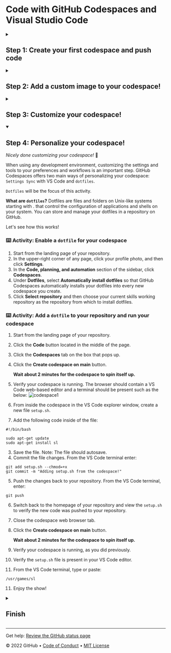 # Code with GitHub Codespaces and Visual Studio Code

<!--step0

GitHub Codespaces is a development environment that's hosted in the cloud.

- **Who this is for**: Developers, DevOps Engineers, Engineering Managers, Product Managers
- **What you'll learn**: How to create a codespace, push code from a codespace, select a custom image, and customize a codespace
- **What you'll build**: A codespace with devcontainer.json files, customizations, and personalizations
- **Prerequisites**: None
- **Timing**: This course is four steps long and can be completed in less than an hour

<summary><h2> How to start this course!</h2></summary>
 
1. Above these instructions, click **Use this template**.
2. From the dropdown right-click **Create a new repository** and open the link in a new tab.
![Screen Shot 2023-03-07 at 9 28 54 AM](https://user-images.githubusercontent.com/26442605/223501605-e67051f7-50af-4ae0-a18f-6f733a8b6c62.png)
3. In the new tab, follow the prompts to create a new repository.
   - For owner, choose your personal account or an organization to host the repository.
   - We recommend creating a public repository because private repositories will use [Actions minutes](https://docs.github.com/en/billing/managing-billing-for-github-actions/about-billing-for-github-actions).
   ![Create a new repository](https://user-images.githubusercontent.com/1221423/169618722-406dc508-add4-4074-83f0-c7a7ad87f6f3.png)
4. After your new repository is created, wait about 20 seconds, then refresh the page. Follow the step-by-step instructions in the new repository's README.

endstep0-->


<details id=1>
<summary><h2>Step 1: Create your first codespace and push code</h2></summary>

_Welcome to "Develop code using GitHub Codespaces and Visual Studio Code"! :wave:_

**What's the big deal about using a codespace for software development?**  A codespace is a development environment that's hosted in the cloud. You can customize your project for GitHub Codespaces by committing configuration files to your repository (also known as configuration-as-code), which creates a repeatable codespace configuration for all users of your project. Each codespace you create is hosted by GitHub in a Docker container that runs on a virtual machine. You can choose the type of machine you want to use depending on the resources you need.

GitHub offers a range of features to help your development team customize a codespace to reach peak configuration and performance needs. For example, you can:

- Create a codespace from your repository 
- Push code from the codespace to your repository
- Use VS Code to develop code
- Customize the codespace with custom images
- Manage the codespace
   
To begin developing using GitHub Codespaces, you can create a codespace from a template or from any branch or commit in a repository. When you create a codespace from a template, you can start from a blank template or choose a template suitable for the work you're doing.

### :keyboard: Activity: Start a codespace

**We recommend opening another browser tab to work through the following activities so you can keep these instructions open for reference.**

1. Start from the landing page of your repository.
2. Click the green **Code** button located in the middle of the page.
3. Select the **Codespaces** tab in the box that pops up and then click the **Create codespace on main** button.

   **Wait about 2 minutes for the codespace to spin itself up. Note: It's a virtual machine spinning up in the background.**

4. Verify your codespace is running. The browser should contain a VS Code web-based editor and a terminal should be present such as the below:
![codespace1](https://user-images.githubusercontent.com/26442605/207355196-71aab43f-35a9-495b-bcfe-bf3773c2f1b3.png)

### :keyboard: Activity: Push code to your repository from the codespace

1. From inside the codespace in the VS Code explorer window, select the `index.html` file.
2. Replace the **h1** header with the below:
```
<h1>Hello from the codespace!</h1>
```
3. Save the file. Note: The file should autosave.
4. Use the VS Code terminal to commit the file change by entering the following commit message:
```
git commit -a -m "Adding hello from the codespace!"
```
5. Push the changes back to your repository. From the VS Code terminal, enter:
```
git push
```
6. Your code has been pushed to your repository!
7. Switch back to the homepage of your repository and view the `index.html` to verify the new code was pushed to your repository.
	
**Wait about 20 seconds then refresh this page for the next step**
</details>

<details id=2>
<summary><h2>Step 2: Add a custom image to your codespace!</h2></summary>

_Nice work! :tada: You created your first codespace and pushed code using VS Code!_

You can configure the development container for a repository so that any codespace created for that repository will give you a tailored development environment, complete with all the tools and runtimes you need to work on a specific project.

**What are development containers?**  Development containers, or dev containers, are Docker containers that are specifically configured to provide a fully featured development environment. Whenever you work in a codespace, you are using a dev container on a virtual machine.

A dev container file is a JSON file that lets you customize the default image that runs your codespace, VS code settings, run custom code, forward ports and much more!

Let's add a `devcontainer.json` file and add a custom image.
 
### :keyboard: Activity: Add a .devcontainer.json file to customize your codespace

1. Navigating back to your **Code** tab of your repository, click the **Add file** drop-down button, and then click `Create new file`.
2. Type or paste the following in the empty text field prompt to name your file.
```
.devcontainer/devcontainer.json
```
3. In the body of the new **.devcontainer/devcontainer.json** file, add the following content:
```
{
    // Name this configuration
    "name": "Codespace for Skills!",
    // Use the base codespace image
    "image": "mcr.microsoft.com/vscode/devcontainers/universal:latest",
    
    "remoteUser": "codespace",
    "overrideCommand": false
}
```
4. Click **Commit changes** and then select **Commit changes directly to the `main` branch**.
5. Create a new codespace by navigating back to the **Code** tab of your repository.
6. Click the green **Code** button located in the middle of the page.
7. Click the **Codespaces** tab on the box that pops up.
8. Click the **Create codespace on main** button OR click the `+` sign on the tab. This will create a new codespace on the main branch. (Notice your other codespace listed here.)

   **Wait about 2 minutes for the codespace to spin itself up.**

9. Verify that your new codespace is is running, as you did previously.

Note the image being used is the default image provided for GitHub Codespaces. It includes runtimes and tools for Python, Node.js, Docker, and more. See the full list here: https://aka.ms/ghcs-default-image. Your development team can use any custom image that has the necessary prerequisites installed. For more information, see [codespace image](https://aka.ms/configure-codespace). 
	
**Wait about 20 seconds then refresh this page for the next step**

</details>
<details id=3>
	
<summary><h2>Step 3: Customize your codespace!</h2></summary>

_Nice work! :tada: You created a codespace with a custom image!_

You can customize your codespace by adding VS code extensions, adding features, setting host requirements, and much more.
	
Let's customize some settings in the `.devcontainer.json` file!

 ### :keyboard: Activity: Add customizations to the `devcontainer` file

1. Navigate to the `.devcontainer/devcontainer.json` file.
2. Add the following customizations to the body of the file before the last `}`. 
```
    ,    
    // Add the IDs of extensions you want installed when the container is created.
    "customizations": {
        "vscode": {
            "extensions": [
                "GitHub.copilot"
            ]
        },
        "codespaces": {
            "openFiles": [
                "codespace.md"
            ]
        }
    }
```
3. Click **Commit changes** and then select **Commit changes directly to the `main` branch**.
4. Create a new codespace by navigating to the landing page of your repository.
5. Click the **Code** button located in the middle of the page.
6. Click the **Codespaces** tab on the box that pops up.
7. Click the **Create codespace on main** button.

   **Wait about 2 minutes for the codespace to spin itself up.**

8. Verify your codespace is running, as you did previously.
9. The `codespace.md` file should show up in the VS Code editor.
10. The `copilot` extension should show up in the VS Code extension list.
	
This will add a VS Code extension as well as open a file on start up of the codespace.

Next lets add some code to run upon creation of the codespace!

 ### :keyboard: Activity: Execute code upon creation of the codespace

1. Edit the `.devcontainer/devcontainer.json` file.
2. Add the following postCreateCommand to the body of the file before the last `}`. 
```
    ,
    "postCreateCommand": "echo '# Writing code upon codespace creation!'  >> codespace.md"
```
3. Click **Commit changes** and then select **Commit changes directly to the `main` branch**.
4. Create a new codespace by navigating to the landing page of your repository.
5. Click the **Code** button located in the middle of the page.
6. Click the **Codespaces** tab on the box that pops up.
7. Click the **Create codespace on main** button.

   **Wait about 2 minutes for the codespace to spin itself up.**

8. Verify your codespace is running, as you did previously.
9. Verify the `codespace.md` file now has the text `Writing code upon codespace creation!`.
	
**Wait about 20 seconds then refresh this page for the next step.**
 
</details>

<details id=4 open>
<summary><h2>Step 4: Personalize your codespace!</h2></summary>

_Nicely done customizing your codespace!_ :partying_face:

When using any development environment, customizing the settings and tools to your preferences and workflows is an important step. GitHub Codespaces offers two main ways of personalizing your codespace: `Settings Sync` with VS Code and `dotfiles`.
	
`Dotfiles` will be the focus of this activity.
	
**What are `dotfiles`?**  Dotfiles are files and folders on Unix-like systems starting with . that control the configuration of applications and shells on your system. You can store and manage your dotfiles in a repository on GitHub.

Let's see how this works!

### :keyboard: Activity: Enable a `dotfile` for your codespace

1. Start from the landing page of your repository.
2. In the upper-right corner of any page, click your profile photo, and then click **Settings**.
3. In the **Code, planning, and automation** section of the sidebar, click **Codespaces**.
4. Under **Dotfiles**, select **Automatically install dotfiles** so that GitHub Codespaces automatically installs your dotfiles into every new codespace you create.
5. Click **Select repository** and then choose your current skills working repository as the repository from which to install dotfiles.

### :keyboard: Activity: Add a `dotfile` to your repository and run your codespace
	
1. Start from the landing page of your repository.
2. Click the **Code** button located in the middle of the page.
3. Click the **Codespaces** tab on the box that pops up.
4. Click the **Create codespace on main** button.

   **Wait about 2 minutes for the codespace to spin itself up.**

5. Verify your codespace is running. The browser should contain a VS Code web-based editor and a terminal should be present such as the below:
![codespace1](https://user-images.githubusercontent.com/26442605/207355196-71aab43f-35a9-495b-bcfe-bf3773c2f1b3.png)

1. From inside the codespace in the VS Code explorer window, create a new file `setup.sh`.
2. Add the following code inside of the file:
```
#!/bin/bash

sudo apt-get update
sudo apt-get install sl
```
	
3. Save the file. Note: The file should autosave.
4. Commit the file changes. From the VS Code terminal enter:
```
git add setup.sh --chmod=+x
git commit -m "Adding setup.sh from the codespace!"
```
5. Push the changes back to your repository. From the VS Code terminal, enter:
```
git push
```
6. Switch back to the homepage of your repository and view the `setup.sh` to verify the new code was pushed to your repository.
7. Close the codespace web browser tab.
8. Click the **Create codespace on main** button.

   **Wait about 2 minutes for the codespace to spin itself up.**

9. Verify your codespace is running, as you did previously.
10. Verify the `setup.sh` file is present in your VS Code editor.
11. From the VS Code terminal, type or paste:
```
/usr/games/sl
```
11. Enjoy the show!

</details>

<details id=X>
<summary><h2>Finish</h2></summary>

_Congratulations friend, you've completed this course!_

<img src="https://octodex.github.com/images/welcometocat.png" alt=celebrate width=300 align=right>

Here's a recap of all the tasks you've accomplished in your repository:

* You learned how to create a codespace and push code to your repository from the codespace.
* You learned how to use custom images in your codespace.
* You learned how to customize your codespace.
* You learned how to personalize your codespace.

### Additional learning and resources

- [Developing in a codespace](https://docs.github.com/en/codespaces/developing-in-codespaces/developing-in-a-codespace). Learn how to delete a codespace, open an existing codespace, connect to a private network, forward ports, and much more.
- [Set up your repository](https://docs.github.com/en/codespaces/setting-up-your-project-for-codespaces/introduction-to-dev-containers). Learn how to set minimum machine specs for a codespace, add badges, set up a template repo, and much more.
- [Personalize and customize GitHub Codespaces](https://docs.github.com/en/codespaces/customizing-your-codespace/personalizing-github-codespaces-for-your-account). Learn how to use setting sync for your codespace, add dotfiles, set the default region, set the default editor, and much more.
- [Prebuild your codespace](https://docs.github.com/en/codespaces/prebuilding-your-codespaces/about-github-codespaces-prebuilds)
- [Manage your codespace](https://docs.github.com/en/codespaces/managing-codespaces-for-your-organization/enabling-github-codespaces-for-your-organization)


### What's next?

- Learn more about securing your supply chain by reading: [GitHub Codespaces overview](https://docs.github.com/en/codespaces/overview).
- [We'd love to hear what you thought of this course](https://github.com/skills/.github/discussions).
- [Learn another GitHub skill](https://github.com/skills).
- [Read the Get started with GitHub docs](https://docs.github.com/en/get-started).
- To find projects to contribute to, check out [GitHub Explore](https://github.com/explore).

</details>

---

Get help: [Review the GitHub status page](https://www.githubstatus.com/)

&copy; 2022 GitHub &bull; [Code of Conduct](https://www.contributor-covenant.org/version/2/1/code_of_conduct/code_of_conduct.md) &bull; [MIT License](https://gh.io/mit)
